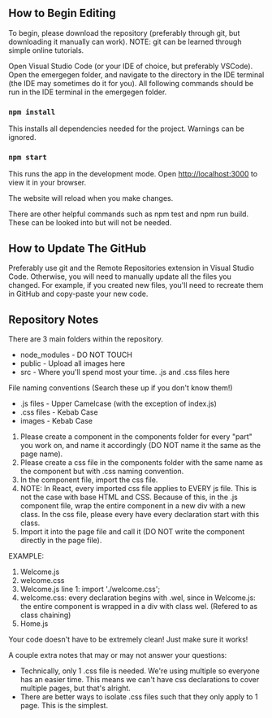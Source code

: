 ## How to Begin Editing

To begin, please download the repository (preferably through git, but downloading it manually can work).
NOTE: git can be learned through simple online tutorials.

Open Visual Studio Code (or your IDE of choice, but preferably VSCode).
Open the emergegen folder, and navigate to the directory in the IDE terminal (the IDE may sometimes do it for you).
All following commands should be run in the IDE terminal in the emergegen folder.

### `npm install`

This installs all dependencies needed for the project. Warnings can be ignored.

### `npm start`

This runs the app in the development mode.
Open [http://localhost:3000](http://localhost:3000) to view it in your browser.

The website will reload when you make changes.

There are other helpful commands such as npm test and npm run build. These can be looked into but will not be needed.

## How to Update The GitHub

Preferably use git and the Remote Repositories extension in Visual Studio Code. Otherwise, you will need to manually update all the files you changed. For example, if you created new files, you'll need to recreate them in GitHub and copy-paste your new code. 

## Repository Notes

There are 3 main folders within the repository.
- node_modules - DO NOT TOUCH
- public - Upload all images here
- src - Where you'll spend most your time. .js and .css files here

File naming conventions (Search these up if you don't know them!)
- .js files - Upper Camelcase (with the exception of index.js)
- .css files - Kebab Case
- images - Kebab Case

1. Please create a component in the components folder for every "part" you work on, and name it accordingly (DO NOT name it the same as the page name).
2. Please create a css file in the components folder with the same name as the component but with .css naming convention.
3. In the component file, import the css file.
4. NOTE: In React, every imported css file applies to EVERY js file. This is not the case with base HTML and CSS. Because of this, in the .js component file, wrap the entire component in a new div with a new class. In the css file, please every have every declaration start with this class.
5. Import it into the page file and call it (DO NOT write the component directly in the page file). 

EXAMPLE:
1. Welcome.js
2. welcome.css
3. Welcome.js line 1: import './welcome.css';
4. welcome.css: every declaration begins with .wel, since in Welcome.js: the entire component is wrapped in a div with class wel. (Refered to as class chaining)
5. Home.js

Your code doesn't have to be extremely clean! Just make sure it works!

A couple extra notes that may or may not answer your questions:
- Technically, only 1 .css file is needed. We're using multiple so everyone has an easier time. This means we can't have css declarations to cover multiple pages, but that's alright.
- There are better ways to isolate .css files such that they only apply to 1 page. This is the simplest.
